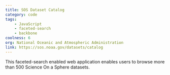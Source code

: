 ```yaml
---
title: SOS Dataset Catalog
category: code
tags:
    - JavaScript
    - faceted-search
    - backbone
coolness: 6
org: National Oceanic and Atmospheric Administration
link: https://sos.noaa.gov/datasets/catalog
---
```


This faceted-search enabled web application enables users to browse more than 500 Science On a Sphere datasets.
